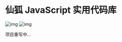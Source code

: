 # 仙狐 JavaScript 实用代码库

![img](https://img.shields.io/badge/License-Apache%202-blue) ![img](https://img.shields.io/badge/-JavaScript-blue)

项目重写中...